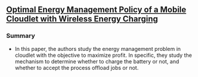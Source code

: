 ## [Optimal Energy Management Policy of a Mobile Cloudlet with Wireless Energy Charging]()

### Summary
- In this paper, the authors study the energy management problem in cloudlet with the objective to maximize profit. In specific, they study the mechanism to determine whether to charge the battery or not, and whether to accept the process offload jobs or not.
